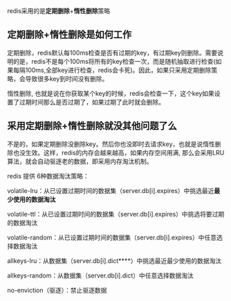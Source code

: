 redis采用的是**定期删除**+**惰性删除**策略

## 定期删除+惰性删除是如何工作

定期删除，redis默认每100ms检查是否有过期的key，有过期key则删除。需要说明的是，redis不是每个100ms将所有的key检查一次，而是随机抽取进行检查(如果每隔100ms,全部key进行检查，redis会卡死)。因此，如果只采用定期删除策略，会导致很多key到时间没有删除。

惰性删除, 也就是说在你获取某个key的时候，redis会检查一下，这个key如果设置了过期时间那么是否过期了，如果过期了此时就会删除。

## 采用定期删除+惰性删除就没其他问题了么

不是的，如果定期删除没删除key。然后你也没即时去请求key，也就是说惰性删除也没生效。这样，redis的内存会越来越高，如果内存空间用满, 那么会采用LRU算法，就会自动驱逐老的数据，即采用内存淘汰机制。



redis 提供 6种数据淘汰策略：

 volatile-lru：从已设置过期时间的数据集（server.db[i].expires）中挑选最近**最少使用的数据淘汰**

volatile-ttl：从已设置过期时间的数据集（server.db[i].expires）中挑选将要过期的数据淘汰

volatile-random：从已设置过期时间的数据集（server.db[i].expires）中任意选择数据淘汰

allkeys-lru：从数据集（server.db[i].dict****）中挑选最近最少使用的数据淘汰

allkeys-random：从数据集（server.db[i].dict）中任意选择数据淘汰

no-enviction（驱逐）：禁止驱逐数据